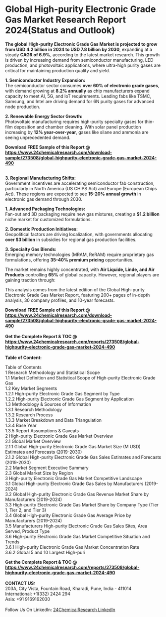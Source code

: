 <h1>Global High-purity Electronic Grade Gas Market Research Report 2024(Status and Outlook)</h1><p><strong>The global High-purity Electronic Grade Gas Market is projected to grow from USD 4.2 billion in 2024 to USD 7.8 billion by 2030</strong>, expanding at a steady <strong>CAGR of 6.9%</strong>, according to the latest market research. This growth is driven by increasing demand from semiconductor manufacturing, LED production, and photovoltaic applications, where ultra-high purity gases are critical for maintaining production quality and yield.</p><p><strong>1. Semiconductor Industry Expansion:</strong><br>
The semiconductor sector consumes <strong>over 60% of electronic grade gases</strong>, with demand growing at <strong>8.2% annually</strong> as chip manufacturers expand capacity to meet AI, 5G, and IoT requirements. Leading fabs like TSMC, Samsung, and Intel are driving demand for 6N purity gases for advanced node production.</p><p><strong>2. Renewable Energy Sector Growth:</strong><br>
Photovoltaic manufacturing requires high-purity specialty gases for thin-film deposition and chamber cleaning. With solar panel production increasing by <strong>12% year-over-year</strong>, gases like silane and ammonia are seeing unprecedented demand.</p><div><b>Download FREE Sample of this Report @ 
            <a href="https://www.24chemicalresearch.com/download-sample/273508/global-highpurity-electronic-grade-gas-market-2024-490">
            https://www.24chemicalresearch.com/download-sample/273508/global-highpurity-electronic-grade-gas-market-2024-490</a></b></div><br><p><strong>3. Regional Manufacturing Shifts:</strong><br>
Government incentives are accelerating semiconductor fab construction, particularly in North America (US CHIPS Act) and Europe (European Chips Act). These regions are expected to see <strong>15-20% annual growth</strong> in electronic gas demand through 2030.</p><p><strong>1. Advanced Packaging Technologies:</strong><br>
Fan-out and 3D packaging require new gas mixtures, creating a <strong>$1.2 billion</strong> niche market for customized formulations.</p><p><strong>2. Domestic Production Initiatives:</strong><br>
Geopolitical factors are driving localization, with governments allocating <strong>over $3 billion</strong> in subsidies for regional gas production facilities.</p><p><strong>3. Specialty Gas Blends:</strong><br>
Emerging memory technologies (MRAM, ReRAM) require proprietary gas formulations, offering <strong>35-40% premium pricing</strong> opportunities.</p><p>The market remains highly concentrated, with <strong>Air Liquide, Linde, and Air Products</strong> controlling <strong>65%</strong> of global capacity. However, regional players are gaining traction through:</p><p>This analysis comes from the latest edition of the Global High-purity Electronic Grade Gas Market Report, featuring 200+ pages of in-depth analysis, 30 company profiles, and 10-year forecasts.</p><div><b>Download FREE Sample of this Report @ 
            <a href="https://www.24chemicalresearch.com/download-sample/273508/global-highpurity-electronic-grade-gas-market-2024-490">
            https://www.24chemicalresearch.com/download-sample/273508/global-highpurity-electronic-grade-gas-market-2024-490</a></b></div><br><div><b>Get the Complete Report & TOC @ 
            <a href="https://www.24chemicalresearch.com/reports/273508/global-highpurity-electronic-grade-gas-market-2024-490">
            https://www.24chemicalresearch.com/reports/273508/global-highpurity-electronic-grade-gas-market-2024-490</a></b></div><br>
            <b>Table of Content:</b><p>Table of Contents<br />
1 Research Methodology and Statistical Scope<br />
1.1 Market Definition and Statistical Scope of High-purity Electronic Grade Gas<br />
1.2 Key Market Segments<br />
1.2.1 High-purity Electronic Grade Gas Segment by Type<br />
1.2.2 High-purity Electronic Grade Gas Segment by Application<br />
1.3 Methodology & Sources of Information<br />
1.3.1 Research Methodology<br />
1.3.2 Research Process<br />
1.3.3 Market Breakdown and Data Triangulation<br />
1.3.4 Base Year<br />
1.3.5 Report Assumptions & Caveats<br />
2 High-purity Electronic Grade Gas Market Overview<br />
2.1 Global Market Overview<br />
2.1.1 Global High-purity Electronic Grade Gas Market Size (M USD) Estimates and Forecasts (2019-2030)<br />
2.1.2 Global High-purity Electronic Grade Gas Sales Estimates and Forecasts (2019-2030)<br />
2.2 Market Segment Executive Summary<br />
2.3 Global Market Size by Region<br />
3 High-purity Electronic Grade Gas Market Competitive Landscape<br />
3.1 Global High-purity Electronic Grade Gas Sales by Manufacturers (2019-2024)<br />
3.2 Global High-purity Electronic Grade Gas Revenue Market Share by Manufacturers (2019-2024)<br />
3.3 High-purity Electronic Grade Gas Market Share by Company Type (Tier 1, Tier 2, and Tier 3)<br />
3.4 Global High-purity Electronic Grade Gas Average Price by Manufacturers (2019-2024)<br />
3.5 Manufacturers High-purity Electronic Grade Gas Sales Sites, Area Served, Product Type<br />
3.6 High-purity Electronic Grade Gas Market Competitive Situation and Trends<br />
3.6.1 High-purity Electronic Grade Gas Market Concentration Rate<br />
3.6.2 Global 5 and 10 Largest High-puri</p><div><b>Get the Complete Report & TOC @ 
            <a href="https://www.24chemicalresearch.com/reports/273508/global-highpurity-electronic-grade-gas-market-2024-490">
            https://www.24chemicalresearch.com/reports/273508/global-highpurity-electronic-grade-gas-market-2024-490</a></b></div><br><b>CONTACT US:</b><br>
            203A, City Vista, Fountain Road, Kharadi, Pune, India - 411014<br>
            International: +1(332) 2424 294<br>
            Asia: +91 9169162030 <br><br>
            Follow Us On LinkedIn: <a href="https://www.linkedin.com/company/24chemicalresearch/">24ChemicalResearch LinkedIn</a>